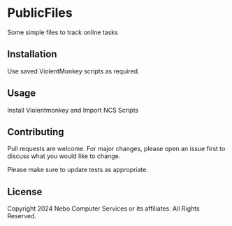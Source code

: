 # PublicFiles

Some simple files to track online tasks

## Installation

Use saved ViolentMonkey scripts as required.

## Usage

Install Violentmonkey and Import NCS Scripts

## Contributing

Pull requests are welcome. For major changes, please open an issue first
to discuss what you would like to change.

Please make sure to update tests as appropriate.

## License

Copyright 2024 Nebo Computer Services or its affiliates. All Rights Reserved. 

